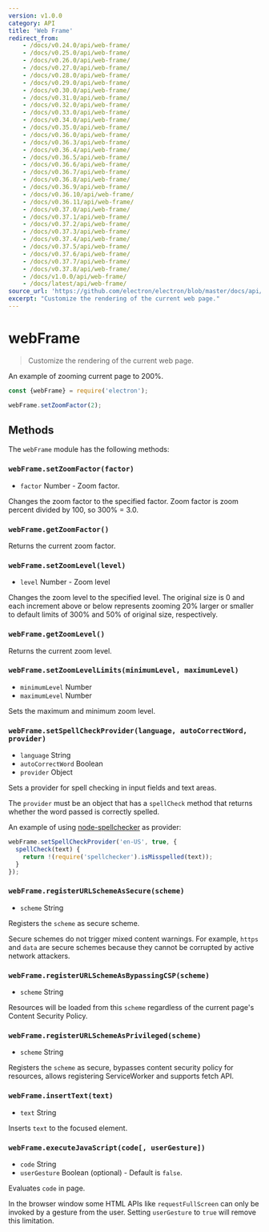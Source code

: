 ```yaml
---
version: v1.0.0
category: API
title: 'Web Frame'
redirect_from:
    - /docs/v0.24.0/api/web-frame/
    - /docs/v0.25.0/api/web-frame/
    - /docs/v0.26.0/api/web-frame/
    - /docs/v0.27.0/api/web-frame/
    - /docs/v0.28.0/api/web-frame/
    - /docs/v0.29.0/api/web-frame/
    - /docs/v0.30.0/api/web-frame/
    - /docs/v0.31.0/api/web-frame/
    - /docs/v0.32.0/api/web-frame/
    - /docs/v0.33.0/api/web-frame/
    - /docs/v0.34.0/api/web-frame/
    - /docs/v0.35.0/api/web-frame/
    - /docs/v0.36.0/api/web-frame/
    - /docs/v0.36.3/api/web-frame/
    - /docs/v0.36.4/api/web-frame/
    - /docs/v0.36.5/api/web-frame/
    - /docs/v0.36.6/api/web-frame/
    - /docs/v0.36.7/api/web-frame/
    - /docs/v0.36.8/api/web-frame/
    - /docs/v0.36.9/api/web-frame/
    - /docs/v0.36.10/api/web-frame/
    - /docs/v0.36.11/api/web-frame/
    - /docs/v0.37.0/api/web-frame/
    - /docs/v0.37.1/api/web-frame/
    - /docs/v0.37.2/api/web-frame/
    - /docs/v0.37.3/api/web-frame/
    - /docs/v0.37.4/api/web-frame/
    - /docs/v0.37.5/api/web-frame/
    - /docs/v0.37.6/api/web-frame/
    - /docs/v0.37.7/api/web-frame/
    - /docs/v0.37.8/api/web-frame/
    - /docs/v1.0.0/api/web-frame/
    - /docs/latest/api/web-frame/
source_url: 'https://github.com/electron/electron/blob/master/docs/api/web-frame.md'
excerpt: "Customize the rendering of the current web page."
---
```


# webFrame

> Customize the rendering of the current web page.

An example of zooming current page to 200%.

```javascript
const {webFrame} = require('electron');

webFrame.setZoomFactor(2);
```

## Methods

The `webFrame` module has the following methods:

### `webFrame.setZoomFactor(factor)`

* `factor` Number - Zoom factor.

Changes the zoom factor to the specified factor. Zoom factor is
zoom percent divided by 100, so 300% = 3.0.

### `webFrame.getZoomFactor()`

Returns the current zoom factor.

### `webFrame.setZoomLevel(level)`

* `level` Number - Zoom level

Changes the zoom level to the specified level. The original size is 0 and each
increment above or below represents zooming 20% larger or smaller to default
limits of 300% and 50% of original size, respectively.

### `webFrame.getZoomLevel()`

Returns the current zoom level.

### `webFrame.setZoomLevelLimits(minimumLevel, maximumLevel)`

* `minimumLevel` Number
* `maximumLevel` Number

Sets the maximum and minimum zoom level.

### `webFrame.setSpellCheckProvider(language, autoCorrectWord, provider)`

* `language` String
* `autoCorrectWord` Boolean
* `provider` Object

Sets a provider for spell checking in input fields and text areas.

The `provider` must be an object that has a `spellCheck` method that returns
whether the word passed is correctly spelled.

An example of using [node-spellchecker][spellchecker] as provider:

```javascript
webFrame.setSpellCheckProvider('en-US', true, {
  spellCheck(text) {
    return !(require('spellchecker').isMisspelled(text));
  }
});
```

### `webFrame.registerURLSchemeAsSecure(scheme)`

* `scheme` String

Registers the `scheme` as secure scheme.

Secure schemes do not trigger mixed content warnings. For example, `https` and
`data` are secure schemes because they cannot be corrupted by active network
attackers.

### `webFrame.registerURLSchemeAsBypassingCSP(scheme)`

* `scheme` String

Resources will be loaded from this `scheme` regardless of the current page's
Content Security Policy.

### `webFrame.registerURLSchemeAsPrivileged(scheme)`

* `scheme` String

Registers the `scheme` as secure, bypasses content security policy for resources,
allows registering ServiceWorker and supports fetch API.

### `webFrame.insertText(text)`

* `text` String

Inserts `text` to the focused element.

### `webFrame.executeJavaScript(code[, userGesture])`

* `code` String
* `userGesture` Boolean (optional) - Default is `false`.

Evaluates `code` in page.

In the browser window some HTML APIs like `requestFullScreen` can only be
invoked by a gesture from the user. Setting `userGesture` to `true` will remove
this limitation.

[spellchecker]: https://github.com/atom/node-spellchecker
